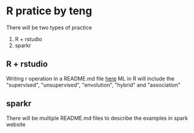 # R pratice by teng
There will be two types of practice
1. R + rstudio
2. sparkr

## R + rstudio
Writing r operation in a README.md file [here](./normal/basic)
ML in R will include the "supervised", "unsupervised", "envolution", "hybrid" and "association"

## sparkr
There will be multiple README.md files to describe the examples in spark website